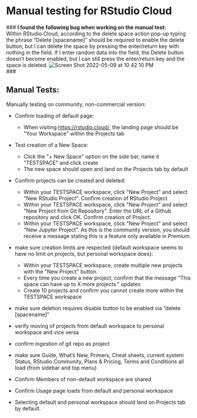 # Manual testing for RStudio Cloud

\### **I found the following bug when working on the manual test:**\
Within RStudio Cloud, according to the delete space action pop-up typing the phrase “Delete [spacename]” should be required to enable the delete button, but I can delete the space by pressing the enter/return key with nothing in the field. If I enter random data into the field, the Delete button doesn’t become enabled, but I can still press the enter/return key and the space is deleted. 
![Screen Shot 2022-05-09 at 10 42 10 PM](https://user-images.githubusercontent.com/2002406/167876493-a2b5fe8e-a5ea-4f9e-bdb5-481c1fd8b816.png)\
\###

## Manual Tests: 

Manually testing on community, non-commercial version:
* Confirm loading of default page:
  * When visiting https://rstudio.cloud/, the landing page should be "Your Workspace" within the Projects tab

* Test creation of a New Space:
  * Click the "+ New Space" option on the side bar, name it "TESTSPACE" and click create
  * The new space should open and land on the Projects tab by default   
 
* Confirm projects can be created and deleted:
  * Within your TESTSPACE workspace, click "New Project" and select "New RStudio Project". Confirm creation of RStudio Project
  * Within your TESTSPACE workspace, click "New Project" and select "New Project from Git Repository". Enter the URL of a Github repository and click OK. Confirm creation of Project.
  * Within your TESTSPACE workspace, click "New Project" and select "New Jupyter Project". As this is the community version, you should receive a message stating this is a feature only available in Premium.

* make sure creation limits are respected (default workspace seems to have no limit on projects, but personal workspace does):
  * Within your TESTSPACE workspace, create multiple new projects with the "New Project" button.
  * Every time you create a new project, confirm that the message "This space can have up to X more projects." updates
  * Create 10 projects and confirm you cannot create more within the TESTSPACE workspace 

* make sure deletion requires disable button to be enabled via “delete [spacename]”


* verify moving of projects from default workspace to personal workspace and vice versa 

* confirm ingestion of git repo as project

* make sure Guide, What’s New, Primers, Cheat sheets, current system Status, RStudio Community, Plans & Pricing, Terms and Conditions all load (from sidebar and top menu)

* Confirm Members of non-default workspace are shared

* Confirm Usage page loads from default and personal workspace

* Selecting default and personal workspace should land on Projects tab by default.
